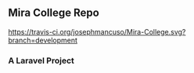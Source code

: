## Mira College Repo

https://travis-ci.org/josephmancuso/Mira-College.svg?branch=development

### A Laravel Project
